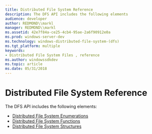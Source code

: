 ```yaml
---
title: Distributed File System Reference
description: The DFS API includes the following elements
audience: developer
author: REDMOND\\markl
manager: REDMOND\\markl
ms.assetid: 42e7f84a-ce25-4cb4-95ae-2a6f90912e0a
ms.prod: windows-server-dev
ms.technology: windows-distributed-file-system-(dfs)
ms.tgt_platform: multiple
keywords:
- Distributed File System Files , reference
ms.author: windowssdkdev
ms.topic: article
ms.date: 05/31/2018
---
```


# Distributed File System Reference

The DFS API includes the following elements:

-   [Distributed File System Enumerations](distributed-file-system-enumeration-types.md)
-   [Distributed File System Functions](distributed-file-system-functions.md)
-   [Distributed File System Structures](distributed-file-system-structures.md)

 

 




